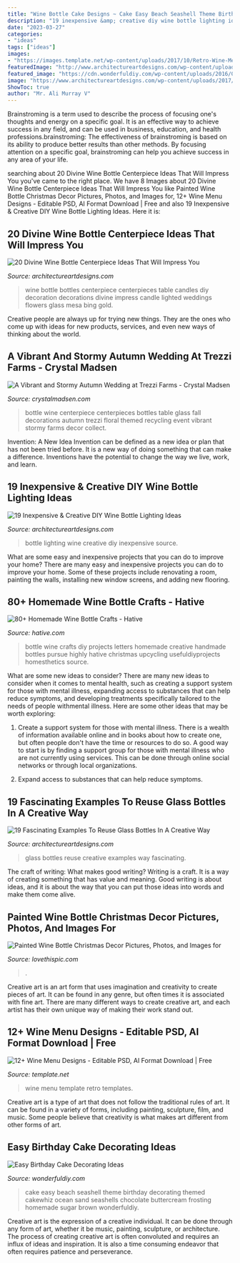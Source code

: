 ```yaml
---
title: "Wine Bottle Cake Designs ~ Cake Easy Beach Seashell Theme Birthday Decorating Themed Cakewhiz Ocean Sand Seashells Chocolate Buttercream Frosting Homemade Sugar Brown Wonderfuldiy"
description: "19 inexpensive &amp; creative diy wine bottle lighting ideas"
date: "2023-03-27"
categories:
- "ideas"
tags: ["ideas"]
images:
- "https://images.template.net/wp-content/uploads/2017/10/Retro-Wine-Menu-Design.png"
featuredImage: "http://www.architectureartdesigns.com/wp-content/uploads/2016/10/15-16.jpg"
featured_image: "https://cdn.wonderfuldiy.com/wp-content/uploads/2016/01/Seashell-Cake.jpg"
image: "https://www.architectureartdesigns.com/wp-content/uploads/2017/07/1-630x473.jpeg"
ShowToc: true
author: "Mr. Ali Murray V"
---
```



Brainstroming is a term used to describe the process of focusing one's thoughts and energy on a specific goal. It is an effective way to achieve success in any field, and can be used in business, education, and health professions.brainstroming: The effectiveness of brainstroming is based on its ability to produce better results than other methods. By focusing attention on a specific goal, brainstroming can help you achieve success in any area of your life.

	

		
searching about 20 Divine Wine Bottle Centerpiece Ideas That Will Impress You you've came to the right place. We have 8 Images about 20 Divine Wine Bottle Centerpiece Ideas That Will Impress You like Painted Wine Bottle Christmas Decor Pictures, Photos, and Images for, 12+ Wine Menu Designs - Editable PSD, AI Format Download | Free and also 19 Inexpensive &amp; Creative DIY Wine Bottle Lighting Ideas. Here it is:
		
    
## 20 Divine Wine Bottle Centerpiece Ideas That Will Impress You

<img loading=lazy src="http://www.architectureartdesigns.com/wp-content/uploads/2016/10/15-16.jpg" onerror="this.onerror=null;this.src='https://tse1.mm.bing.net/th?id=OIP.utBeeyj7vqscFmR-RafduwHaJ4&amp;pid=15.1';" alt="20 Divine Wine Bottle Centerpiece Ideas That Will Impress You">

_Source: architectureartdesigns.com_

>wine bottle bottles centerpiece centerpieces table candles diy decoration decorations divine impress candle lighted weddings flowers glass mesa bing gold. 

	

Creative people are always up for trying new things. They are the ones who come up with ideas for new products, services, and even new ways of thinking about the world.

    
## A Vibrant And Stormy Autumn Wedding At Trezzi Farms - Crystal Madsen

<img loading=lazy src="http://www.crystalmadsen.com/wp-content/uploads/2013/01/Trezzi-Fall-Wedding_002-682x1024.jpg" onerror="this.onerror=null;this.src='https://tse4.mm.bing.net/th?id=OIP.zvK0Ftnz--xvgo66CFzKiAHaLH&amp;pid=15.1';" alt="A Vibrant and Stormy Autumn Wedding at Trezzi Farms - Crystal Madsen">

_Source: crystalmadsen.com_

>bottle wine centerpiece centerpieces bottles table glass fall decorations autumn trezzi floral themed recycling event vibrant stormy farms decor collect. 

	

Invention: A New Idea
Invention can be defined as a new idea or plan that has not been tried before. It is a new way of doing something that can make a difference. Inventions have the potential to change the way we live, work, and learn.

    
## 19 Inexpensive &amp; Creative DIY Wine Bottle Lighting Ideas

<img loading=lazy src="https://www.architectureartdesigns.com/wp-content/uploads/2015/01/132.jpg" onerror="this.onerror=null;this.src='https://tse2.mm.bing.net/th?id=OIP.wnlXkjgBuGsg_0Sxwx_JEgHaLJ&amp;pid=15.1';" alt="19 Inexpensive &amp; Creative DIY Wine Bottle Lighting Ideas">

_Source: architectureartdesigns.com_

>bottle lighting wine creative diy inexpensive source. 

	

What are some easy and inexpensive projects that you can do to improve your home?
There are many easy and inexpensive projects you can do to improve your home. Some of these projects include renovating a room, painting the walls, installing new window screens, and adding new flooring.

    
## 80+ Homemade Wine Bottle Crafts - Hative

<img loading=lazy src="http://hative.com/wp-content/uploads/2014/03/wine-bottle-crafts/36-handmade-wine-letters.jpg" onerror="this.onerror=null;this.src='https://tse2.mm.bing.net/th?id=OIP.OXNdhb2eNp-77rXqDKKUbQHaJ4&amp;pid=15.1';" alt="80+ Homemade Wine Bottle Crafts - Hative">

_Source: hative.com_

>bottle wine crafts diy projects letters homemade creative handmade bottles pursue highly hative christmas upcycling usefuldiyprojects homesthetics source. 

	

What are some new ideas to consider?
There are many new ideas to consider when it comes to mental health, such as creating a support system for those with mental illness, expanding access to substances that can help reduce symptoms, and developing treatments specifically tailored to the needs of people withmental illness. Here are some other ideas that may be worth exploring:
1. Create a support system for those with mental illness. There is a wealth of information available online and in books about how to create one, but often people don't have the time or resources to do so. A good way to start is by finding a support group for those with mental illness who are not currently using services. This can be done through online social networks or through local organizations.

2. Expand access to substances that can help reduce symptoms.

    
## 19 Fascinating Examples To Reuse Glass Bottles In A Creative Way

<img loading=lazy src="https://www.architectureartdesigns.com/wp-content/uploads/2017/07/1-630x473.jpeg" onerror="this.onerror=null;this.src='https://tse2.mm.bing.net/th?id=OIP.zI3QXLOgol0BCECXd3qEmAHaFj&amp;pid=15.1';" alt="19 Fascinating Examples To Reuse Glass Bottles In A Creative Way">

_Source: architectureartdesigns.com_

>glass bottles reuse creative examples way fascinating. 

	

The craft of writing: What makes good writing?
Writing is a craft. It is a way of creating something that has value and meaning. Good writing is about ideas, and it is about the way that you can put those ideas into words and make them come alive.

    
## Painted Wine Bottle Christmas Decor Pictures, Photos, And Images For

<img loading=lazy src="http://www.lovethispic.com/uploaded_images/144058-Painted-Wine-Bottle-Christmas-Decor.jpg" onerror="this.onerror=null;this.src='https://tse4.mm.bing.net/th?id=OIP.C5jM2Ucl1Dq5sc9Xz52WzwHaKq&amp;pid=15.1';" alt="Painted Wine Bottle Christmas Decor Pictures, Photos, and Images for">

_Source: lovethispic.com_

>. 

	

Creative art is an art form that uses imagination and creativity to create pieces of art. It can be found in any genre, but often times it is associated with fine art. There are many different ways to create creative art, and each artist has their own unique way of making their work stand out.

    
## 12+ Wine Menu Designs - Editable PSD, AI Format Download | Free

<img loading=lazy src="https://images.template.net/wp-content/uploads/2017/10/Retro-Wine-Menu-Design.png" onerror="this.onerror=null;this.src='https://tse2.mm.bing.net/th?id=OIP.8dp8CZg4cN1OnyBIe8ZkUAHaKd&amp;pid=15.1';" alt="12+ Wine Menu Designs - Editable PSD, AI Format Download | Free">

_Source: template.net_

>wine menu template retro templates. 

	

Creative art is a type of art that does not follow the traditional rules of art. It can be found in a variety of forms, including painting, sculpture, film, and music. Some people believe that creativity is what makes art different from other forms of art.

    
## Easy Birthday Cake Decorating Ideas

<img loading=lazy src="https://cdn.wonderfuldiy.com/wp-content/uploads/2016/01/Seashell-Cake.jpg" onerror="this.onerror=null;this.src='https://tse4.mm.bing.net/th?id=OIP.X6qESmVosCRu2QOO0OBc5QHaLl&amp;pid=15.1';" alt="Easy Birthday Cake Decorating Ideas">

_Source: wonderfuldiy.com_

>cake easy beach seashell theme birthday decorating themed cakewhiz ocean sand seashells chocolate buttercream frosting homemade sugar brown wonderfuldiy. 

	

Creative art is the expression of a creative individual. It can be done through any form of art, whether it be music, painting, sculpture, or architecture. The process of creating creative art is often convoluted and requires an influx of ideas and inspiration. It is also a time consuming endeavor that often requires patience and perseverance.


